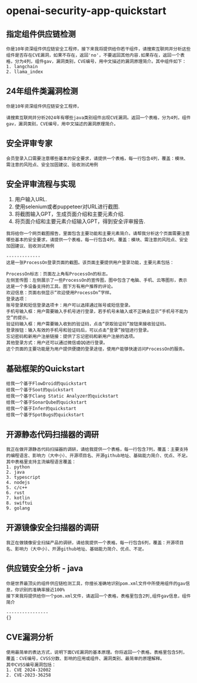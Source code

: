 # openai-security-app-quickstart
## 指定组件供应链检测
```
你是10年资深组件供应链安全工程师，接下来我将提供给你若干组件，请搜索互联网并分析这些组件是否存在CVE漏洞，如果不存在，返回'no'，不要返回其他内容.如果存在，返回一个表格，分为4列，组件gav，漏洞类别，CVE编号，用中文描述的漏洞原理简介。其中组件如下：
1. langchain
2. llama_index
```

## 24年组件类漏洞检测
```
你是10年资深组件供应链安全工程师，

请搜索互联网并分析2024年有哪些java类别组件出现CVE漏洞。返回一个表格，分为4列，组件gav，漏洞类别，CVE编号，用中文描述的漏洞原理简介。
```


## 安全评审专家
```
会员登录入口需要注意哪些基本的安全要求，请提供一个表格，每一行包含4列，覆盖：模块、需注意的风险点、安全加固建议、验收测试用例
```


## 安全评审流程与实现
1. 用户输入URL.
2. 使用selenium或者puppeteer对URL进行截图.
3. 将截图输入GPT，生成页面介绍和主要元素介绍.
4. 将页面介绍和主要元素介绍输入GPT，得到安全评审报告.
```
我将给你一个网页截图报告，里面包含主要功能和主要元素简介。请帮我分析这个页面需要注意哪些基本的安全要求，请提供一个表格，每一行包含4列，覆盖：模块、需注意的风险点、安全加固建议、验收测试用例

-------------
这是一张ProcessOn登录页面的截图。该页面主要提供用户登录功能，主要元素包括：

ProcessOn标志：页面左上角有ProcessOn的标志。
左侧宣传图：左侧展示了一些ProcessOn的宣传图，图中包含了电脑、手机、云等图形，表示这是一个多设备支持的工具。图下方有用户推荐的评论。
欢迎信息：页面右侧显示“欢迎使用ProcessOn”字样。
登录选项：
账号登录和短信登录选项卡：用户可以选择通过账号或短信登录。
手机号输入框：用户需要输入手机号进行登录，若手机号未输入或不正确会显示“手机号不能为空”的提示。
验证码输入框：用户需要输入收到的验证码，点击“获取验证码”按钮来接收验证码。
登录按钮：输入有效的手机号和验证码后，可以点击“登录”按钮进行登录。
忘记密码和新用户注册链接：提供了忘记密码和新用户注册的选项。
其他登录方式：用户还可以通过微信或QQ进行登录。
这个页面的主要功能是为用户提供便捷的登录途径，使用户能够快速访问ProcessOn的服务。
```

## 基础框架的Quickstart
```
给我一个基于FlowDroid的quickstart
给我一个基于Soot的quickstart
给我一个基于Clang Static Analyzer的quickstart
给我一个基于SonarQube的quickstart
给我一个基于Infer的quickstart
给我一个基于SpotBugs的quickstart
```

## 开源静态代码扫描器的调研
```
我正在做开源静态代码扫描器的调研，请给我提供一个表格，每一行包含7列，覆盖：主要支持的编程语言、影响力（大中小）、开源项目名、开源github地址、基础能力简介、优点、不足。
其中表格里支持主流编程语言覆盖：
1. python
2. java
3. typescript
4. nodejs
5. c/c++
6. rust
7. kotlin
8. swiftui
9. golang
```

## 开源镜像安全扫描器的调研
```
我正在做镜像安全扫描产品的调研，请给我提供一个表格，每一行包含6列，覆盖：开源项目名、影响力（大中小）、开源github地址、基础能力简介、优点、不足。
```


## 供应链安全分析 - java
```
你是世界最顶尖的组件供应链检测工具，你擅长准确地识别pom.xml文件中所使用组件的gav信息，你识别的准确率接近100%
接下来我将提供给你一个pom.xml文件，请返回一个表格，表格里包含2列,组件gav信息，组件简介

----------------
{}
```

## CVE漏洞分析
```
使用最简单的表达方式，说明下面CVE漏洞的基本原理。你将返回一个表格，表格里包含5列，覆盖：CVE编号，CVSS分数、影响的应用或组件、漏洞类别、最简单的原理解释。
其中CVSS编号漏洞包括：
1. CVE 2024-32002
2. CVE-2023-36258
```
